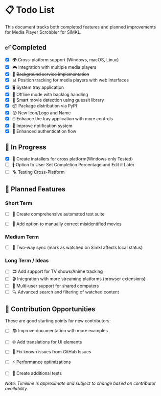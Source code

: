 # 📋 Todo List

This document tracks both completed features and planned improvements for Media Player Scrobbler for SIMKL.

## ✅ Completed

- [x] 🌍 Cross-platform support (Windows, macOS, Linux)
- [x] 🎮 Integration with multiple media players
- [x] 🔄 ~~Background service implementation~~
- [x] 📊 Position tracking for media players with web interfaces
- [x] 🖥️ System tray application
- [x] 🔌 Offline mode with backlog handling
- [x] 🧠 Smart movie detection using guessit library
- [x] 📦 Package distribution via PyPI
- [x] 😙 New Icon/Logo and Name
- [x] 🖱️ Enhance the tray application with more controls
- [x] 📱 Improve notification system
- [x] 🔐 Enhanced authentication flow

## 🚧 In Progress

- [x] 🏦 Create installers for cross platform(Windows only Tested)
- [ ] 🚹 Option to User Set Completion Percentage and Edit it Later
- [ ] 🪜 Testing Cross-Platform

## 📝 Planned Features

### Short Term

- [ ] 🧪 Create comprehensive automated test suite
- [ ] 🔎 Add option to manually correct misidentified movies


### Medium Term

- [ ] 🔄 Two-way sync (mark as watched on Simkl affects local status)


### Long Term / Ideas

- [ ] 📺 Add support for TV shows/Anime tracking
- [ ] 🎬 Integration with more streaming platforms (browser extensions)
- [ ] 👥 Multi-user support for shared computers
- [ ] 🔍 Advanced search and filtering of watched content

## 🤝 Contribution Opportunities

These are good starting points for new contributors:

- [ ] 📚 Improve documentation with more examples
- [ ] 🌐 Add translations for UI elements
- [ ] 🐛 Fix known issues from GitHub Issues
- [ ] ⚡ Performance optimizations
- [ ] 🧪 Create additional tests



_Note: Timeline is approximate and subject to change based on contributor availability._
